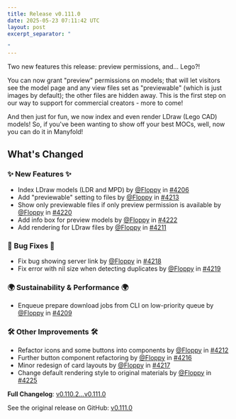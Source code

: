 ```yaml
---
title: Release v0.111.0
date: 2025-05-23 07:11:42 UTC
layout: post
excerpt_separator: "

"
---
```

Two new features this release: preview permissions, and... Lego?!

You can now grant "preview" permissions on models; that will let visitors see the model page and any view files set as "previewable" (which is just images by default); the other files are hidden away. This is the first step on our way to support for commercial creators - more to come! 

And then just for fun, we now index and even render LDraw (Lego CAD) models! So, if you've been wanting to show off your best MOCs, well, now you can do it in Manyfold!

## What's Changed
### ✨ New Features ✨
* Index LDraw models (LDR and MPD) by [@Floppy](https://github.com/Floppy) in [#4206](https://github.com/manyfold3d/manyfold/pull/4206)
* Add "previewable" setting to files by [@Floppy](https://github.com/Floppy) in [#4213](https://github.com/manyfold3d/manyfold/pull/4213)
* Show only previewable files if only preview permission is available by [@Floppy](https://github.com/Floppy) in [#4220](https://github.com/manyfold3d/manyfold/pull/4220)
* Add info box for preview models by [@Floppy](https://github.com/Floppy) in [#4222](https://github.com/manyfold3d/manyfold/pull/4222)
* Add rendering for LDraw files by [@Floppy](https://github.com/Floppy) in [#4211](https://github.com/manyfold3d/manyfold/pull/4211)
### 🐛 Bug Fixes 🐛
* Fix bug showing server link by [@Floppy](https://github.com/Floppy) in [#4218](https://github.com/manyfold3d/manyfold/pull/4218)
* Fix error with nil size when detecting duplicates by [@Floppy](https://github.com/Floppy) in [#4219](https://github.com/manyfold3d/manyfold/pull/4219)
### 🌍 Sustainability & Performance 🌍
* Enqueue prepare download jobs from CLI on low-priority queue by [@Floppy](https://github.com/Floppy) in [#4209](https://github.com/manyfold3d/manyfold/pull/4209)
### 🛠️ Other Improvements 🛠️
* Refactor icons and some buttons into components by [@Floppy](https://github.com/Floppy) in [#4212](https://github.com/manyfold3d/manyfold/pull/4212)
* Further button component refactoring by [@Floppy](https://github.com/Floppy) in [#4216](https://github.com/manyfold3d/manyfold/pull/4216)
* Minor redesign of card layouts by [@Floppy](https://github.com/Floppy) in [#4217](https://github.com/manyfold3d/manyfold/pull/4217)
* Change default rendering style to original materials by [@Floppy](https://github.com/Floppy) in [#4225](https://github.com/manyfold3d/manyfold/pull/4225)


**Full Changelog**: [v0.110.2...v0.111.0](https://github.com/manyfold3d/manyfold/compare/v0.110.2...v0.111.0)

See the original release on GitHub: [v0.111.0](https://github.com/manyfold3d/manyfold/releases/tag/v0.111.0)
